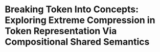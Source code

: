 # Breaking Token Into Concepts: Exploring Extreme Compression in Token Representation Via Compositional Shared Semantics
